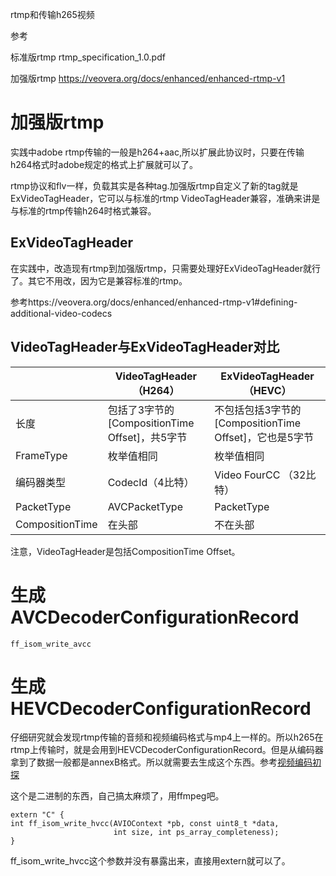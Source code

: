 rtmp和传输h265视频

参考

标准版rtmp rtmp_specification_1.0.pdf

加强版rtmp https://veovera.org/docs/enhanced/enhanced-rtmp-v1

# 加强版rtmp

实践中adobe rtmp传输的一般是h264+aac,所以扩展此协议时，只要在传输h264格式时adobe规定的格式上扩展就可以了。

rtmp协议和flv一样，负载其实是各种tag.加强版rtmp自定义了新的tag就是ExVideoTagHeader，它可以与标准的rtmp VideoTagHeader兼容，准确来讲是与标准的rtmp传输h264时格式兼容。

## ExVideoTagHeader

在实践中，改造现有rtmp到加强版rtmp，只需要处理好ExVideoTagHeader就行了。其它不用改，因为它是兼容标准的rtmp。

参考https://veovera.org/docs/enhanced/enhanced-rtmp-v1#defining-additional-video-codecs

## VideoTagHeader与ExVideoTagHeader对比

|                 | VideoTagHeader（H264）                         | ExVideoTagHeader（HEVC）                               |
| --------------- | ---------------------------------------------- | ------------------------------------------------------ |
| 长度            | 包括了3字节的[CompositionTime Offset]，共5字节 | 不包括包括3字节的[CompositionTime Offset]，它也是5字节 |
| FrameType       | 枚举值相同                                     | 枚举值相同                                             |
| 编码器类型      | CodecId（4比特）                               | Video FourCC （32比特）                                |
| PacketType      | AVCPacketType                                  | PacketType                                             |
| CompositionTime | 在头部                                         | 不在头部                                               |

注意，VideoTagHeader是包括CompositionTime Offset。

# 生成AVCDecoderConfigurationRecord

```
ff_isom_write_avcc
```

# 生成HEVCDecoderConfigurationRecord

仔细研究就会发现rtmp传输的音频和视频编码格式与mp4上一样的。所以h265在rtmp上传输时，就是会用到HEVCDecoderConfigurationRecord。但是从编码器拿到了数据一般都是annexB格式。所以就需要去生成这个东西。参考[视频编码初探](/media)

这个是二进制的东西，自己搞太麻烦了，用ffmpeg吧。

```
extern "C" {
int ff_isom_write_hvcc(AVIOContext *pb, const uint8_t *data,
                       int size, int ps_array_completeness);
}
```

ff_isom_write_hvcc这个参数并没有暴露出来，直接用extern就可以了。



